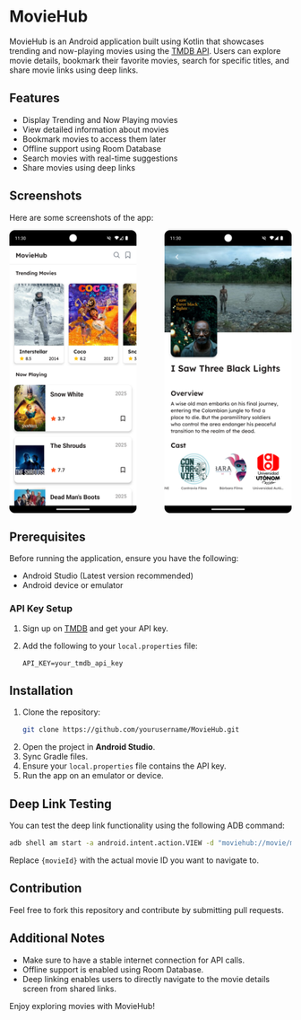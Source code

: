 # MovieHub

MovieHub is an Android application built using Kotlin that showcases trending and now-playing movies using the [TMDB API](https://developers.themoviedb.org/3/getting-started/introduction). Users can explore movie details, bookmark their favorite movies, search for specific titles, and share movie links using deep links.

## Features
- Display Trending and Now Playing movies
- View detailed information about movies
- Bookmark movies to access them later
- Offline support using Room Database
- Search movies with real-time suggestions
- Share movies using deep links

## Screenshots
Here are some screenshots of the app:

<div align="center">
  <div style="display: flex; flex-direction: row; justify-content: space-between;">
    <img src="screenshots/homeScreen.png" alt="Home Screen" width="45%" />
    <img src="screenshots/detailScreen.png" alt="Detail Screen" width="45%" />
  </div>
</div>

## Prerequisites
Before running the application, ensure you have the following:
- Android Studio (Latest version recommended)
- Android device or emulator

### API Key Setup
1. Sign up on [TMDB](https://www.themoviedb.org/) and get your API key.
2. Add the following to your `local.properties` file:
   
    ```properties
    API_KEY=your_tmdb_api_key
    ```

## Installation
1. Clone the repository:
    ```bash
    git clone https://github.com/yourusername/MovieHub.git
    ```
2. Open the project in **Android Studio**.
3. Sync Gradle files.
4. Ensure your `local.properties` file contains the API key.
5. Run the app on an emulator or device.

## Deep Link Testing
You can test the deep link functionality using the following ADB command:
```bash
adb shell am start -a android.intent.action.VIEW -d "moviehub://movie/movieId={movieId}" com.sgupta.moviehub
```
Replace `{movieId}` with the actual movie ID you want to navigate to.

## Contribution
Feel free to fork this repository and contribute by submitting pull requests.

## Additional Notes
- Make sure to have a stable internet connection for API calls.
- Offline support is enabled using Room Database.
- Deep linking enables users to directly navigate to the movie details screen from shared links.

Enjoy exploring movies with MovieHub!
